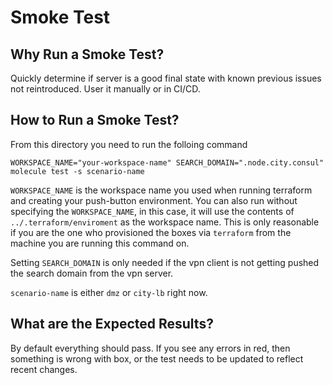Smoke Test
=========

Why Run a Smoke Test?
------------

Quickly determine if server is a good final state with known previous issues not reintroduced.  User it manually or in CI/CD.

How to Run a Smoke Test?
--------------

From this directory you need to run the folloing command

`WORKSPACE_NAME="your-workspace-name" SEARCH_DOMAIN=".node.city.consul" molecule test -s scenario-name`

`WORKSPACE_NAME` is the workspace name you used when running terraform and creating your push-button environment.
You can also run without specifying the `WORKSPACE_NAME`, in this case, it will use the contents of `../.terraform/enviroment` as the workspace name.  This is only reasonable if you are the one who provisioned the boxes via `terraform` from the machine you are running this command on.

Setting `SEARCH_DOMAIN` is only needed if the vpn client is not getting pushed the search domain from the vpn server.

`scenario-name` is either `dmz` or `city-lb` right now.

What are the Expected Results?
--------------

By default everything should pass.  If you see any errors in red, then something is wrong with box, or the test needs to be updated to reflect recent changes.
